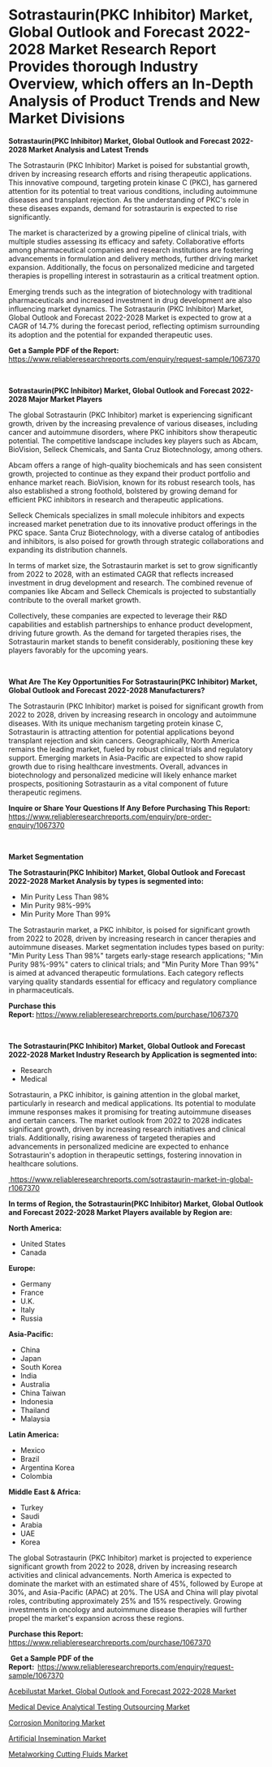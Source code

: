 <p><h1>Sotrastaurin(PKC Inhibitor) Market, Global Outlook and Forecast 2022-2028 Market Research Report Provides thorough Industry Overview, which offers an In-Depth Analysis of Product Trends and New Market Divisions</h1></p><p><strong>Sotrastaurin(PKC Inhibitor) Market, Global Outlook and Forecast 2022-2028 Market Analysis and Latest Trends</strong></p>
<p><p>The Sotrastaurin (PKC Inhibitor) Market is poised for substantial growth, driven by increasing research efforts and rising therapeutic applications. This innovative compound, targeting protein kinase C (PKC), has garnered attention for its potential to treat various conditions, including autoimmune diseases and transplant rejection. As the understanding of PKC's role in these diseases expands, demand for sotrastaurin is expected to rise significantly.</p><p>The market is characterized by a growing pipeline of clinical trials, with multiple studies assessing its efficacy and safety. Collaborative efforts among pharmaceutical companies and research institutions are fostering advancements in formulation and delivery methods, further driving market expansion. Additionally, the focus on personalized medicine and targeted therapies is propelling interest in sotrastaurin as a critical treatment option.</p><p>Emerging trends such as the integration of biotechnology with traditional pharmaceuticals and increased investment in drug development are also influencing market dynamics. The Sotrastaurin (PKC Inhibitor) Market, Global Outlook and Forecast 2022-2028 Market is expected to grow at a CAGR of 14.7% during the forecast period, reflecting optimism surrounding its adoption and the potential for expanded therapeutic uses.</p></p>
<p><strong>Get a Sample PDF of the Report:&nbsp;</strong> <a href="https://www.reliableresearchreports.com/enquiry/request-sample/1067370">https://www.reliableresearchreports.com/enquiry/request-sample/1067370</a></p>
<p>&nbsp;</p>
<p><strong>Sotrastaurin(PKC Inhibitor) Market, Global Outlook and Forecast 2022-2028 Major Market Players</strong></p>
<p><p>The global Sotrastaurin (PKC Inhibitor) market is experiencing significant growth, driven by the increasing prevalence of various diseases, including cancer and autoimmune disorders, where PKC inhibitors show therapeutic potential. The competitive landscape includes key players such as Abcam, BioVision, Selleck Chemicals, and Santa Cruz Biotechnology, among others.</p><p>Abcam offers a range of high-quality biochemicals and has seen consistent growth, projected to continue as they expand their product portfolio and enhance market reach. BioVision, known for its robust research tools, has also established a strong foothold, bolstered by growing demand for efficient PKC inhibitors in research and therapeutic applications. </p><p>Selleck Chemicals specializes in small molecule inhibitors and expects increased market penetration due to its innovative product offerings in the PKC space. Santa Cruz Biotechnology, with a diverse catalog of antibodies and inhibitors, is also poised for growth through strategic collaborations and expanding its distribution channels.</p><p>In terms of market size, the Sotrastaurin market is set to grow significantly from 2022 to 2028, with an estimated CAGR that reflects increased investment in drug development and research. The combined revenue of companies like Abcam and Selleck Chemicals is projected to substantially contribute to the overall market growth.</p><p>Collectively, these companies are expected to leverage their R&D capabilities and establish partnerships to enhance product development, driving future growth. As the demand for targeted therapies rises, the Sotrastaurin market stands to benefit considerably, positioning these key players favorably for the upcoming years.</p></p>
<p>&nbsp;</p>
<p><strong>What Are The Key Opportunities For Sotrastaurin(PKC Inhibitor) Market, Global Outlook and Forecast 2022-2028 Manufacturers?</strong></p>
<p><p>The Sotrastaurin (PKC Inhibitor) market is poised for significant growth from 2022 to 2028, driven by increasing research in oncology and autoimmune diseases. With its unique mechanism targeting protein kinase C, Sotrastaurin is attracting attention for potential applications beyond transplant rejection and skin cancers. Geographically, North America remains the leading market, fueled by robust clinical trials and regulatory support. Emerging markets in Asia-Pacific are expected to show rapid growth due to rising healthcare investments. Overall, advances in biotechnology and personalized medicine will likely enhance market prospects, positioning Sotrastaurin as a vital component of future therapeutic regimens.</p></p>
<p><strong>Inquire or Share Your Questions If Any Before Purchasing This Report:</strong> <a href="https://www.reliableresearchreports.com/enquiry/pre-order-enquiry/1067370">https://www.reliableresearchreports.com/enquiry/pre-order-enquiry/1067370</a></p>
<p>&nbsp;</p>
<p><strong>Market Segmentation</strong></p>
<p><strong>The Sotrastaurin(PKC Inhibitor) Market, Global Outlook and Forecast 2022-2028 Market Analysis by types is segmented into:</strong></p>
<p><ul><li>Min Purity Less Than 98%</li><li>Min Purity 98%-99%</li><li>Min Purity More Than 99%</li></ul></p>
<p><p>The Sotrastaurin market, a PKC inhibitor, is poised for significant growth from 2022 to 2028, driven by increasing research in cancer therapies and autoimmune diseases. Market segmentation includes types based on purity: "Min Purity Less Than 98%" targets early-stage research applications; "Min Purity 98%-99%" caters to clinical trials; and "Min Purity More Than 99%" is aimed at advanced therapeutic formulations. Each category reflects varying quality standards essential for efficacy and regulatory compliance in pharmaceuticals.</p></p>
<p><strong>Purchase this Report:&nbsp;</strong><a href="https://www.reliableresearchreports.com/purchase/1067370">https://www.reliableresearchreports.com/purchase/1067370</a></p>
<p>&nbsp;</p>
<p><strong>The Sotrastaurin(PKC Inhibitor) Market, Global Outlook and Forecast 2022-2028 Market Industry Research by Application is segmented into:</strong></p>
<p><ul><li>Research</li><li>Medical</li></ul></p>
<p><p>Sotrastaurin, a PKC inhibitor, is gaining attention in the global market, particularly in research and medical applications. Its potential to modulate immune responses makes it promising for treating autoimmune diseases and certain cancers. The market outlook from 2022 to 2028 indicates significant growth, driven by increasing research initiatives and clinical trials. Additionally, rising awareness of targeted therapies and advancements in personalized medicine are expected to enhance Sotrastaurin's adoption in therapeutic settings, fostering innovation in healthcare solutions.</p></p>
<p><a href="https://www.reliableresearchreports.com/sotrastaurin-market-in-global-r1067370">&nbsp;https://www.reliableresearchreports.com/sotrastaurin-market-in-global-r1067370</a></p>
<p><strong>In terms of Region, the Sotrastaurin(PKC Inhibitor) Market, Global Outlook and Forecast 2022-2028 Market Players available by Region are:</strong></p>
<p>
    <p> <strong> North America: </strong>
        <ul>
            <li>United States</li>
            <li>Canada</li>
        </ul>
        </p> 
    <p> <strong> Europe: </strong>
        <ul>
            <li>Germany</li>
            <li>France</li>
            <li>U.K.</li>
            <li>Italy</li>
            <li>Russia</li>
        </ul>
        </p> 
    <p> <strong> Asia-Pacific: </strong>
        <ul>
            <li>China</li>
            <li>Japan</li>
            <li>South Korea</li>
            <li>India</li>
            <li>Australia</li>
            <li>China Taiwan</li>
            <li>Indonesia</li>
            <li>Thailand</li>
            <li>Malaysia</li>
        </ul>
        </p> 
    <p> <strong> Latin America: </strong>
        <ul>
            <li>Mexico</li>
            <li>Brazil</li>
            <li>Argentina Korea</li>
            <li>Colombia</li>
        </ul>
        </p> 
    <p> <strong> Middle East & Africa: </strong>
        <ul>
            <li>Turkey</li>
            <li>Saudi</li>
            <li>Arabia</li>
            <li>UAE</li>
            <li>Korea</li>
        </ul>
    </p>
    </p>
<p><p>The global Sotrastaurin (PKC Inhibitor) market is projected to experience significant growth from 2022 to 2028, driven by increasing research activities and clinical advancements. North America is expected to dominate the market with an estimated share of 45%, followed by Europe at 30%, and Asia-Pacific (APAC) at 20%. The USA and China will play pivotal roles, contributing approximately 25% and 15% respectively. Growing investments in oncology and autoimmune disease therapies will further propel the market's expansion across these regions.</p></p>
<p><strong>Purchase this Report: </strong><a href="https://www.reliableresearchreports.com/purchase/1067370">https://www.reliableresearchreports.com/purchase/1067370</a></p>
<p>&nbsp;<strong>Get a Sample PDF of the Report:&nbsp;&nbsp;</strong><a href="https://www.reliableresearchreports.com/enquiry/request-sample/1067370">https://www.reliableresearchreports.com/enquiry/request-sample/1067370</a></p>
<p><strong></strong></p>
<p><p><a href="https://github.com/ParvinKhatun77/Market-Research-Report-List-1/blob/main/acebilustat-market-global-outlook-and-forecast-2022-2028-market.md">Acebilustat Market, Global Outlook and Forecast 2022-2028 Market</a></p><p><a href="https://medium.com/@jariartemva9/the-medical-device-analytical-testing-outsourcing-market-insights-report-offers-an-in-depth-and-708baa05019a">Medical Device Analytical Testing Outsourcing Market</a></p><p><a href="https://www.linkedin.com/pulse/global-corrosion-monitoring-market-sector-types-applications-4ppdf?trackingId=H7KbY0JzSRKSzNt34%2FP3Pw%3D%3D">Corrosion Monitoring Market</a></p><p><a href="https://medium.com/@jariartemva9/the-artificial-insemination-market-has-grown-significantly-as-a-result-of-several-important-a55910519641">Artificial Insemination Market</a></p><p><a href="https://issuu.com/reportprime-2/docs/metalworking-cutting-fluids-market-_bc650596cc5c1b">Metalworking Cutting Fluids Market</a></p></p>